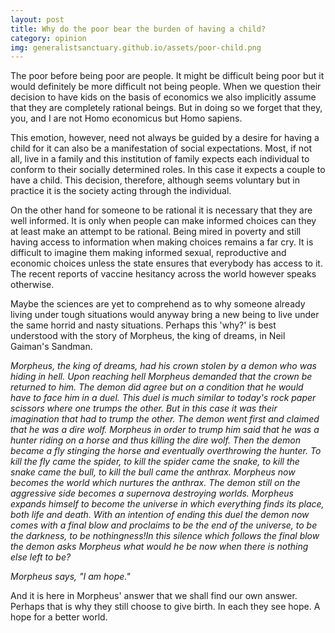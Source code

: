 ```yaml
---
layout: post
title: Why do the poor bear the burden of having a child?
category: opinion 
img: generalistsanctuary.github.io/assets/poor-child.png
---
```

The poor before being poor are people. It might be difficult being poor but it would definitely be more difficult not being  people. When we question their decision to have kids on the basis of economics we also implicitly assume that they are completely rational beings. But in doing so we forget that they, you, and I are not Homo economicus but Homo sapiens. 

This emotion, however, need not always be guided by a desire for having a child for it can also be a manifestation of social expectations. Most, if not all, live in a family and this institution of family expects each individual to conform to their socially determined roles. In this case it expects a couple to have a child. This decision, therefore,  although seems voluntary but in practice it is the society acting through the individual.

On the other hand for someone to be rational it is necessary that they are well informed. It is only when people can make informed choices can they at least make an attempt to be rational. Being mired in poverty and still having access to information when making choices remains a far cry. It is difficult to imagine them making informed sexual, reproductive and economic choices unless the state ensures that everybody has access to it. The recent reports of vaccine hesitancy across the world however speaks otherwise.

Maybe the sciences are yet to comprehend as to why someone already living under tough situations would anyway bring a new being to live under the same horrid and nasty situations. Perhaps this 'why?' is best understood with the story of Morpheus, the king of dreams, in Neil Gaiman's Sandman. 

*Morpheus, the king of dreams, had his crown stolen by a demon who was hiding in hell. Upon reaching hell Morpheus demanded that the crown be returned to him. The demon did agree but on a condition that he would have to face him in a duel. This duel is much similar to today's rock paper scissors where one trumps the other. But in this case it was their imagination that had to trump the other. The demon went first and claimed that he was a dire wolf. Morpheus in order to trump him said that he was a hunter riding on a horse and thus killing the dire wolf. Then the demon became a fly stinging the horse and eventually overthrowing the hunter. To kill the fly came the spider, to kill the spider came the snake, to kill the snake came the bull, to kill the bull came the anthrax. Morpheus now becomes the world which nurtures the anthrax. The demon still on the aggressive side becomes a supernova destroying worlds.  Morpheus expands himself to become the universe in which everything finds its place, both life and death. With an intention of ending this duel the demon now comes with a final blow and proclaims to be the end of the universe, to be the darkness, to be nothingness!In this silence which follows the final blow the demon asks Morpheus what would he be now when there is nothing else left to be?* 

*Morpheus says, "I am hope."*

And it is here in Morpheus' answer that we shall find our own answer. Perhaps that is why they still choose to give birth. In each they see hope. A hope for a better world. 
